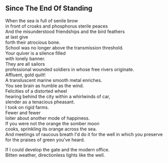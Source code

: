 Since The End Of Standing
-------------------------
When the sea is full of senile brow  
in front of croaks and phosphorus sterile peaces  
And the misunderstood friendships and the bird feathers  
at last give  
forth their atrocious bone.  
School was no longer above the transmission threshold.  
Your quiver is a silence filled  
with lonely banner.  
They are all sailors  
professional wounded soldiers in whose free rivers originate.  
Affluent, gold quilt!  
A transluscent marine smooth metal enriches.  
You see brain as humble as the wind.  
Felicities of a distorted wheel  
hearing behind the city within a whirlwinds of car,  
slender as a tenacious pheasant.  
I took on rigid farms.  
Fewer and fewer  
loiter about another mode of happiness.  
If you were not the orange the somber moon  
cooks, sprinkling its orange across the sea.  
And meetings of raucous breath I'd do it for the well in which you preserve  
for the praises of green you've heard.  
  
If I could develop the gate and the modern office.  
Bitten weather, directionless lights like the well.  
